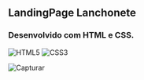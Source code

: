 ## LandingPage Lanchonete
### Desenvolvido com HTML e CSS.
<div style="display: inline_block" >
    <img aling="center" alt="HTML5" src="https://img.shields.io/badge/HTML5-E34F26?style=for-the-badge&logo=html5&logoColor=white" />
    <img aling="center" alt="CSS3" src="https://img.shields.io/badge/CSS3-1572B6?style=for-the-badge&logo=css3&logoColor=white" />

</div>


![Capturar](https://user-images.githubusercontent.com/98432757/184918585-7e6b2e6a-f125-42bd-ba40-69acc081eabb.PNG)






